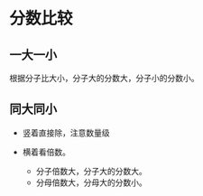 # 分数比较

## 一大一小

根据分子比大小，分子大的分数大，分子小的分数小。

## 同大同小

- 竖着直接除，注意数量级

- 横着看倍数。
  - 分子倍数大，分子大的分数大。
  - 分母倍数大，分母大的分数小。
